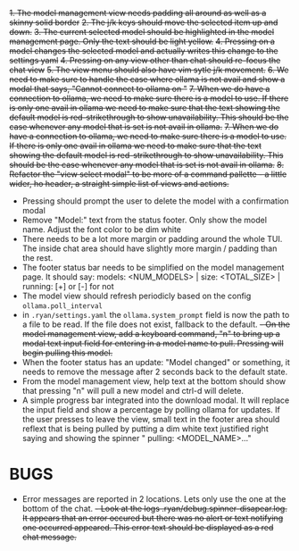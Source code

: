 ~~1. The model management view needs padding all around as well as a skinny solid border~~
~~2. The j/k keys should move the selected item up and down.~~
~~3. The current selected model should be highlighted in the model management page. Only the text should be light yellow.~~
~~4. Pressing <enter> on a model changes the selected model and actually writes this change to the settings yaml~~
~~4. Pressing <esc> on any view other than chat should re-focus the chat view~~
~~5. The view menu should also have vim sytle j/k movement.~~
~~6. We need to make sure to handle the case where ollama is not avail and show a modal that says, "Cannot connect to ollama on <configured url>"~~
~~7. When we do have a connection to ollama, we need to make sure there is a model to use. If there is only one avail in ollama we need to make sure that the text showing the default model is red-strikethrough to show unavailability. This should be the case whenever any model that is set is not avail in ollama.~~
~~7. When we do have a connection to ollama, we need to make sure there is a model to use. If there is only one avail in ollama we need to make sure that the text showing the default model is red-strikethrough to show unavailability. This should be the case whenever any model that is set is not avail in ollama.~~
~~8. Refactor the "view select modal" to be more of a command pallette - a little wider, ho header, a straight simple list of views and actions.~~
- Pressing <ctrl-d> should prompt the user to delete the model with a confirmation modal
- Remove "Model:" text from the status footer. Only show the model name. Adjust the font color to be dim white
- There needs to be a lot more margin or padding around the whole TUI. The inside chat area should have slightly more margin / padding than the rest.
- The footer status bar needs to be simplified on the model management page. It should say: models: <NUM_MODELS> | size: <TOTAL_SIZE> | running: [+] or [-] for not
- The model view should refresh periodicly based on the config `ollama.poll_interval`
- in `.ryan/settings.yaml` the `ollama.system_prompt` field is now the path to a file to be read. If the file does not exist, fallback to the default.
~~- On the model management view, add a keyboard command, "n" to bring up a modal text input field for entering in a model name to pull. Pressing <enter> will begin pulling this model.~~
- When the footer status has an update: "Model changed" or something, it needs to remove the message after 2 seconds back to the default state.
- From the model management view, help text at the bottom should show that pressing "n" will pull a new model and ctrl-d will delete.
- A simple progress bar integrated into the download modal. It will replace the input field and show a percentage by polling ollama for updates. If the user presses <esc> to leave the view, small text in the footer area should reflext that <model> is being pulled by putting a dim white text justified right saying and showing the spinner "<SPINNER> pulling: <MODEL_NAME>..."

# BUGS
- Error messages are reported in 2 locations. Lets only use the one at the bottom of the chat.
~~-  Look at the logs .ryan/debug.spinner-disapear.log. It appears that an error occured but there was no alert or text notifying one occurred appeared. This error text should be displayed as a red chat message.~~
